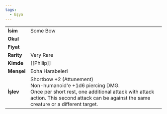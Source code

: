 ```yaml
---
tags:
  - Eşya
---  
```

  
|  |  |  
|---|---|  
| **İsim** | Some Bow|  
| **Okul** | |  
| **Fiyat** | |  
| **Rarity** | Very Rare|  
| **Kimde** | [[Philip]]|  
| **Menşei** | Eoha Harabeleri|  
| **İşlev** | Shortbow +2 (Attunement)<br>Non-humanoid'e +1d6 piercing DMG.<br>Once per short rest, one additional attack with attack action. This second attack can be against the same creature or a different target.|  
